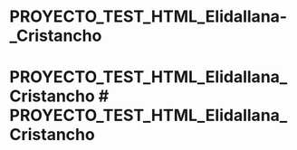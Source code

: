# PROYECTO_TEST_HTML_Elidallana-_Cristancho
# PROYECTO_TEST_HTML_Elidallana_Cristancho # PROYECTO_TEST_HTML_Elidallana_Cristancho

